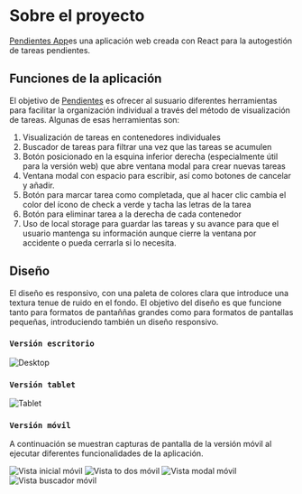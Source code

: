 # Sobre el proyecto

[Pendientes App](https://alerileri.github.io/tareas-app/)es una aplicación web creada con React para la autogestión de tareas pendientes. 



## Funciones de la aplicación

 El objetivo de [Pendientes](https://alerileri.github.io/tareas-app/)  es ofrecer al susuario diferentes herramientas para facilitar la organización individual a través del método de visualización de tareas. Algunas de esas herramientas son:
 1. Visualización de tareas en contenedores individuales
 2. Buscador de tareas para filtrar una vez que las tareas se acumulen
 3. Botón posicionado en la esquina inferior derecha (especialmente útil para la versión web) que abre ventana modal para crear nuevas tareas
 4. Ventana modal con espacio para escribir, así como botones de cancelar y añadir.
 5. Botón para marcar tarea como completada, que al hacer clic cambia el color del ícono de check a verde y tacha las letras de la tarea
 6. Botón para eliminar tarea a la derecha de cada contenedor
 7. Uso de local storage para guardar las tareas y su avance para que el usuario mantenga su información aunque cierre la ventana por accidente o pueda cerrarla si lo necesita.


## Diseño
El diseño es responsivo, con una paleta de colores clara que introduce una textura tenue de ruido en el fondo. El objetivo del diseño es que funcione tanto para formatos de pantaññas grandes como para formatos de pantallas pequeñas, introduciendo también un diseño responsivo.

### `Versión escritorio`
![Desktop](https://github.com/alerileri/tareas-app/blob/main/img/pendientes-app-desktop.png?raw=true)

### `Versión tablet` 
![Tablet](https://github.com/alerileri/tareas-app/blob/main/img/pendientes-app-ipad.png?raw=true)

### `Versión móvil` 
A continuación se muestran capturas de pantalla de la versión móvil al ejecutar diferentes funcionalidades de la aplicación.

![Vista inicial móvil](https://github.com/alerileri/tareas-app/blob/main/img/pendientes-app-1.png?raw=true)
![Vista to dos móvil](https://github.com/alerileri/tareas-app/blob/main/img/pendientes-app-2.png?raw=true)
![Vista modal móvil](https://github.com/alerileri/tareas-app/blob/main/img/pendientes-app-3.png?raw=true)
![Vista buscador móvil](https://github.com/alerileri/tareas-app/blob/main/img/pendientes-app-4.png?raw=true)



